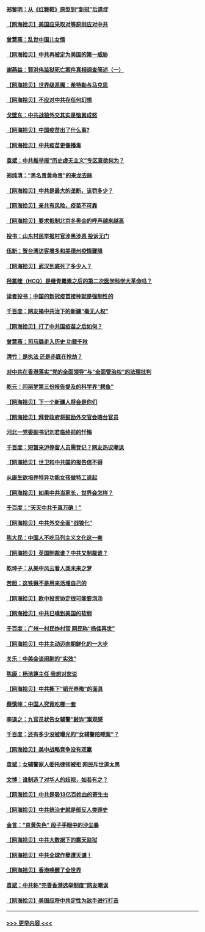 #### [郑黎明：从《红舞鞋》原型到“新冠”后遗症](../pages/nsc993/n12890469.md?t=04200302) 
#### [【网海拾贝】美国应采取对等原则应对中共](../pages/nsc993/n12889176.md?t=04200302) 
#### [曾慧燕：乱世中国儿女情](../pages/nsc993/n12887931.md?t=04200302) 
#### [【网海拾贝】中共再被定为美国的第一威胁](../pages/nsc993/n12887580.md?t=04200302) 
#### [谢燕益：郭洪伟监狱死亡案件真相调查简述（一）](../pages/nsc993/n12885648.md?t=04200302) 
#### [【网海拾贝】世界级恶魔：希特勒与马克思](../pages/nsc993/n12884062.md?t=04200302) 
#### [【网海拾贝】不应对中共存任何幻想](../pages/nsc993/n12881460.md?t=04200302) 
#### [戈壁东：中共战狼外交其实是恼羞成怒](../pages/nsc993/n12880392.md?t=04200302) 
#### [【网海拾贝】中国疫苗出了什么事?](../pages/nsc993/n12879124.md?t=04200302) 
#### [【网海拾贝】中共疫苗更像播毒](../pages/nsc993/n12876631.md?t=04200302) 
#### [袁斌：中共推举报“历史虚无主义”专区意欲何为？](../pages/nsc993/n12876530.md?t=04200302) 
#### [郑纯清：“黑名贵黄命贵”的来龙去脉](../pages/nsc993/n12875589.md?t=04200302) 
#### [【网海拾贝】中共是最大的垄断，该罚多少？](../pages/nsc993/n12874006.md?t=04200302) 
#### [【网海拾贝】亲共有风险，疫苗不可靠](../pages/nsc993/n12872224.md?t=04200302) 
#### [【网海拾贝】要求抵制北京冬奥会的呼声越来越高](../pages/nsc993/n12868962.md?t=04200302) 
#### [投书：山东村民举报村官涉黑涉恶 投诉无门](../pages/nsc993/n12869726.md?t=04200302) 
#### [伍新：贺台湾访客增多和美德州疫情骤降](../pages/nsc993/n12865651.md?t=04200302) 
#### [【网海拾贝】武汉到底死了多少人？](../pages/nsc993/n12863707.md?t=04200302) 
#### [羟氯喹（HCQ）是继青霉素之后的第二次医学科学大革命吗？](../pages/nsc993/n12638564.md?t=04200302) 
#### [读者投书：中国的新冠疫苗接种就是强制性的](../pages/nsc993/n12859932.md?t=04200302) 
#### [千百度：网友揭中共治下的新疆“毫无人权”](../pages/nsc993/n12858385.md?t=04200302) 
#### [【网海拾贝】打了中共国疫苗之后如何？](../pages/nsc993/n12857866.md?t=04200302) 
#### [曾慧燕：司马璐走入历史 功载千秋](../pages/nsc993/n12856996.md?t=04200302) 
#### [清竹：是执法 还是赤匪在抢劫？](../pages/nsc993/n12856952.md?t=04200302) 
#### [对中共在香港落实“党的全面领导”与“全面管治权”的法理批判](../pages/nsc993/n12856929.md?t=04200302) 
#### [乾元：闫丽梦第三份报告提及的科学界“鳄鱼”](../pages/nsc993/n12855985.md?t=04200302) 
#### [【网海拾贝】下一个新疆人将会是你们](../pages/nsc993/n12855864.md?t=04200302) 
#### [【网海拾贝】拜登政府将鼓励外交官会晤台官员](../pages/nsc993/n12853615.md?t=04200302) 
#### [河北一党委副书记刘君临终前的忏悔](../pages/nsc993/n12849420.md?t=04200302) 
#### [千百度：短暂来沪停留人员需登记？网友热议嘲讽](../pages/nsc993/n12853497.md?t=04200302) 
#### [【网海拾贝】世卫和中共国的报告信不得](../pages/nsc993/n12850902.md?t=04200302) 
#### [从康生欲培养特异功能女孩做特工说起](../pages/nsc993/n12849289.md?t=04200302) 
#### [【网海拾贝】如果中共当家长，世界会怎样？](../pages/nsc993/n12848436.md?t=04200302) 
#### [千百度：“天灭中共千真万确！”](../pages/nsc993/n12845659.md?t=04200302) 
#### [【网海拾贝】中共外交全面“战狼化”](../pages/nsc993/n12845607.md?t=04200302) 
#### [陈大民：中国人不吃马列主义文化这一套](../pages/nsc993/n12842496.md?t=04200302) 
#### [【网海拾贝】英国制裁谁？中共又制裁谁？](../pages/nsc993/n12840909.md?t=04200302) 
#### [乾坤子：从美中风云看人类未来之梦](../pages/nsc993/n12840590.md?t=04200302) 
#### [苦胆：这铁锹不是用来活埋自己的](../pages/nsc993/n12839512.md?t=04200302) 
#### [【网海拾贝】欧中投资协定很可能要泡汤](../pages/nsc993/n12835122.md?t=04200302) 
#### [【网海拾贝】中共已嗅到美国的软弱](../pages/nsc993/n12832411.md?t=04200302) 
#### [千百度：广州一村民炸村官 网民称“杨佳再世”](../pages/nsc993/n12832380.md?t=04200302) 
#### [【网海拾贝】中共主动迈向朝鲜化的一大步](../pages/nsc993/n12829887.md?t=04200302) 
#### [关乐：中美会谈闹剧的“实效”](../pages/nsc993/n12826698.md?t=04200302) 
#### [陈康：杨洁篪主任  我想对您说](../pages/nsc993/n12826609.md?t=04200302) 
#### [【网海拾贝】中共撕下“韬光养晦”的面具](../pages/nsc993/n12826459.md?t=04200302) 
#### [蔡慎坤：中国人究竟吃哪一套](../pages/nsc993/n12826010.md?t=04200302) 
#### [李退之：九官员状告女辅警“敲诈”案观感](../pages/nsc993/n12823984.md?t=04200302) 
#### [千百度：还有多少没被曝光的“女辅警陪睡案”？](../pages/nsc993/n12822136.md?t=04200302) 
#### [【网海拾贝】美中战略竞争没有双赢](../pages/nsc993/n12822105.md?t=04200302) 
#### [袁斌：女辅警家人委托律师被拒 网民斥世道太黑](../pages/nsc993/n12822004.md?t=04200302) 
#### [文博：谁制造了对华人的歧视，如若有之？](../pages/nsc993/n12821635.md?t=04200302) 
#### [【网海拾贝】中共是吸13亿百姓血的寄生虫](../pages/nsc993/n12819191.md?t=04200302) 
#### [【网海拾贝】中共统治史就是部反人类罪史](../pages/nsc993/n12816738.md?t=04200302) 
#### [金言：“京黄失色” 段子手眼中的沙尘暴](../pages/nsc993/n12815700.md?t=04200302) 
#### [【网海拾贝】中共大数据下的露天监狱](../pages/nsc993/n12811075.md?t=04200302) 
#### [【网海拾贝】中共全球作孽遭天谴！](../pages/nsc993/n12810258.md?t=04200302) 
#### [【网海拾贝】香港唤醒了全世界](../pages/nsc993/n12809100.md?t=04200302) 
#### [袁斌：中共称“完善香港选举制度”网友嘲讽](../pages/nsc993/n12808994.md?t=04200302) 
#### [【网海拾贝】美国应将中共定性为敌手进行打击](../pages/nsc993/n12806870.md?t=04200302) 

----
#### [ >>> 更早内容 <<< ](../indexes/nsc993-earlier.md)
